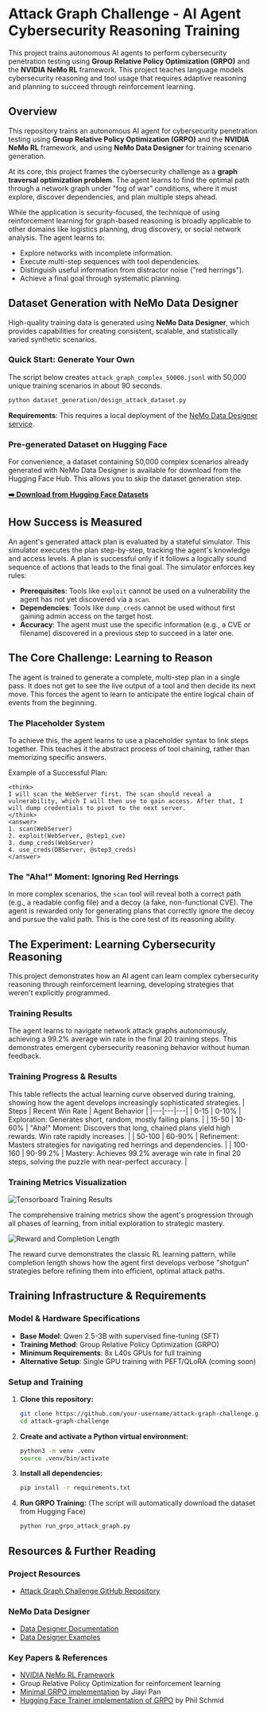 # Attack Graph Challenge - AI Agent Cybersecurity Reasoning Training

This project trains autonomous AI agents to perform cybersecurity penetration testing using **Group Relative Policy Optimization (GRPO)** and the **NVIDIA NeMo RL** framework. This project teaches language models cybersecurity reasoning and tool usage that requires adaptive reasoning and planning to succeed through reinforcement learning.

## Overview

This repository trains an autonomous AI agent for cybersecurity penetration testing using **Group Relative Policy Optimization (GRPO)** and the **NVIDIA NeMo RL** framework, and using **NeMo Data Designer** for training scenario generation.

At its core, this project frames the cybersecurity challenge as a **graph traversal optimization problem**. The agent learns to find the optimal path through a network graph under "fog of war" conditions, where it must explore, discover dependencies, and plan multiple steps ahead.

While the application is security-focused, the technique of using reinforcement learning for graph-based reasoning is broadly applicable to other domains like logistics planning, drug discovery, or social network analysis. The agent learns to:
- Explore networks with incomplete information.
- Execute multi-step sequences with tool dependencies.
- Distinguish useful information from distractor noise ("red herrings").
- Achieve a final goal through systematic planning.

## Dataset Generation with NeMo Data Designer

High-quality training data is generated using **NeMo Data Designer**, which provides capabilities for creating consistent, scalable, and statistically varied synthetic scenarios.

### Quick Start: Generate Your Own

The script below creates `attack_graph_complex_50000.jsonl` with 50,000 unique training scenarios in about 90 seconds.

```bash
python dataset_generation/design_attack_dataset.py
```

**Requirements**: This requires a local deployment of the [NeMo Data Designer service](https://docs.nvidia.com/nemo/microservices/latest/generate-synthetic-data/index.html).

### Pre-generated Dataset on Hugging Face

For convenience, a dataset containing 50,000 complex scenarios already generated with NeMo Data Designer is available for download from the Hugging Face Hub. This allows you to skip the dataset generation step.

**[➡️ Download from Hugging Face Datasets](https://www.google.com/search?q=httpshttps://huggingface.co/datasets/meowterspace45/attack_graph_challenge)**

## How Success is Measured

An agent's generated attack plan is evaluated by a stateful simulator. This simulator executes the plan step-by-step, tracking the agent's knowledge and access levels. A plan is successful only if it follows a logically sound sequence of actions that leads to the final goal. The simulator enforces key rules:

  - **Prerequisites**: Tools like `exploit` cannot be used on a vulnerability the agent has not yet discovered via a `scan`.
  - **Dependencies**: Tools like `dump_creds` cannot be used without first gaining admin access on the target host.
  - **Accuracy**: The agent must use the specific information (e.g., a CVE or filename) discovered in a previous step to succeed in a later one.

## The Core Challenge: Learning to Reason

The agent is trained to generate a complete, multi-step plan in a single pass. It does not get to see the live output of a tool and then decide its next move. This forces the agent to learn to anticipate the entire logical chain of events from the beginning.

### The Placeholder System

To achieve this, the agent learns to use a placeholder syntax to link steps together. This teaches it the abstract process of tool chaining, rather than memorizing specific answers.

Example of a Successful Plan:

```
<think>
I will scan the WebServer first. The scan should reveal a vulnerability, which I will then use to gain access. After that, I will dump credentials to pivot to the next server.
</think>
<answer>
1. scan(WebServer)
2. exploit(WebServer, @step1_cve)
3. dump_creds(WebServer)
4. use_creds(DBServer, @step3_creds)
</answer>
```

### The "Aha\!" Moment: Ignoring Red Herrings

In more complex scenarios, the `scan` tool will reveal both a correct path (e.g., a readable config file) and a decoy (a fake, non-functional CVE). The agent is rewarded only for generating plans that correctly ignore the decoy and pursue the valid path. This is the core test of its reasoning ability.

## The Experiment: Learning Cybersecurity Reasoning

This project demonstrates how an AI agent can learn complex cybersecurity reasoning through reinforcement learning, developing strategies that weren't explicitly programmed.

### Training Results

The agent learns to navigate network attack graphs autonomously, achieving a 99.2% average win rate in the final 20 training steps. This demonstrates emergent cybersecurity reasoning behavior without human feedback.

### Training Progress & Results

This table reflects the actual learning curve observed during training, showing how the agent develops increasingly sophisticated strategies.
| Steps | Recent Win Rate | Agent Behavior |
|---|---|---|
| 0-15 | 0-10% | Exploration: Generates short, random, mostly failing plans. |
| 15-50 | 10-60% | "Aha\!" Moment: Discovers that long, chained plans yield high rewards. Win rate rapidly increases. |
| 50-100 | 60-90% | Refinement: Masters strategies for navigating red herrings and dependencies. |
| 100-160 | 90-99.2% | Mastery: Achieves 99.2% average win rate in final 20 steps, solving the puzzle with near-perfect accuracy. |

### Training Metrics Visualization

![Tensorboard Training Results](images/tensorboard_results.png)

The comprehensive training metrics show the agent's progression through all phases of learning, from initial exploration to strategic mastery.

![Reward and Completion Length](images/tensorboard_reward.png)

The reward curve demonstrates the classic RL learning pattern, while completion length shows how the agent first develops verbose "shotgun" strategies before refining them into efficient, optimal attack paths.


## Training Infrastructure & Requirements

### Model & Hardware Specifications

  - **Base Model**: Qwen 2.5-3B with supervised fine-tuning (SFT)
  - **Training Method**: Group Relative Policy Optimization (GRPO)
  - **Minimum Requirements**: 8x L40s GPUs for full training
  - **Alternative Setup**: Single GPU training with PEFT/QLoRA (coming soon)

### Setup and Training

1.  **Clone this repository:**
    ```bash
    git clone https://github.com/your-username/attack-graph-challenge.git
    cd attack-graph-challenge
    ```
2.  **Create and activate a Python virtual environment:**
    ```bash
    python3 -m venv .venv
    source .venv/bin/activate
    ```
3.  **Install all dependencies:**
    ```bash
    pip install -r requirements.txt
    ```
4.  **Run GRPO Training:**
    (The script will automatically download the dataset from Hugging Face)
    ```bash
    python run_grpo_attack_graph.py
    ```

## Resources & Further Reading

### Project Resources

  - [Attack Graph Challenge GitHub Repository](https://github.com/NVIDIA/grpo-attack-graph-challenge)

### NeMo Data Designer

  - [Data Designer Documentation](https://docs.nvidia.com/nemo/microservices/latest/generate-synthetic-data/index.html)
  - [Data Designer Examples](https://github.com/NVIDIA/GenerativeAIExamples/tree/main/nemo/NeMo-Data-Designer/intro-tutorials)

### Key Papers & References

  - [NVIDIA NeMo RL Framework](https://github.com/NVIDIA-NeMo/RL)
  - Group Relative Policy Optimization for reinforcement learning
  - [Minimal GRPO implementation](https://github.com/jiayi-pan/minimal-grpo) by Jiayi Pan
  - [Hugging Face Trainer implementation of GRPO](https://huggingface.co/blog/grpo) by Phil Schmid
